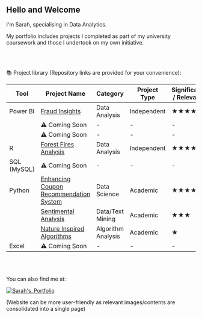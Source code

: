 ## Hello and Welcome

I'm Sarah, specialising in Data Analytics. 

My portfolio includes projects I completed as part of my university coursework and those I undertook on my own initiative. 

<br><br>

📚 Project library (Repository links are provided for your convenience):

| Tool           | Project Name                                                                                                     | Category        | Project Type | Significance / Relevance|
|----------------|------------------------------------------------------------------------------------------------------------------|-----------------|--------------|-------------|
| Power BI       | [Fraud Insights](https://github.com/sarhp/PowerBI__FraudAnalysis)                                                | Data Analysis    | Independent   | ★★★★★        |
|                | ⚠️ Coming Soon                                                                                              | -           | -        | -       |
|                | ⚠️ Coming Soon                                                                                              | -           | -        | -       |
| R              | [Forest Fires Analysis](https://github.com/sarhp/R__ForestFiresAnalysis)                                         | Data Analysis    | Independent   | ★★★★        |
| SQL (MySQL)    | ⚠️ Coming Soon                                                                                              | -           | -        | -       |
| Python         | [Enhancing Coupon Recommendation System](https://github.com/sarhp/Python__EnhancingCouponRecommendationSystem)   | Data Science     | Academic      | ★★★★✰        |
|                | [Sentimental Analysis](https://github.com/sarhp/Python__TextMiningProject)                                       | Data/Text Mining      | Academic      | ★★★         |
|                | [Nature Inspired Algorithms](https://github.com/sarhp/Python__NatureInspiredAlgorithms)                          | Algorithm Analysis | Academic    | ★           |
| Excel          | ⚠️ Coming Soon                                                                                              | -           | -        | -       |

<br>
<br>


You can also find me at: 

[![Sarah's_Portfolio](https://img.shields.io/badge/Sarah's_Portfolio-yellow?style=flat&logo=wordpress&link=https%3A%2F%2Fsarhp.wordpress.com)](https://sarhp.wordpress.com)

(Website can be more user-friendly as relevant images/contents are consolidated into a single page)



